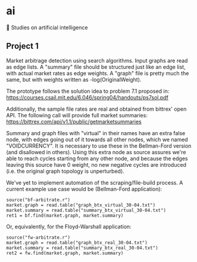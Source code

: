 # ai
:thought_balloon: Studies on artificial intelligence

## Project 1
Market arbitrage detection using search algorithms. Input graphs are
read as edge lists. A "summary" file should be structured just like
an edge list, with actual market rates as edge weights. A "graph" file
is pretty much the same, but with weights written as -log(OriginalWeight).


The prototype follows the solution idea to problem 7.1 proposed in:
https://courses.csail.mit.edu/6.046/spring04/handouts/ps7sol.pdf


Additionally, the sample file rates are real and obtained from bittrex' open
API. The following call will provide full market summaries:
https://bittrex.com/api/v1.1/public/getmarketsummaries


Summary and graph files with "virtual" in their names have an extra false node,
with edges going out of it towards all other nodes, which we named "VOIDCURRENCY".
It is necessary to use these in the Bellman-Ford version (and disallowed in others).
Using this extra node as source assures we're able to reach cycles starting
from any other node, and because the edges leaving this source have 0 weight, no new
negative cycles are introduced (i.e. the original graph topology is unperturbed).


We've yet to implement automation of the scraping/file-build process. A current
example use case would be (Bellman-Ford application):
```
source("bf-arbitrate.r")
market.graph = read.table("graph_btx_virtual_30-04.txt")
market.summary = read.table("summary_btx_virtual_30-04.txt")
ret1 = bf.find(market.graph, market.summary)
```
Or, equivalently, for the Floyd-Warshall application:
```
source("fw-arbitrate.r")
market.graph = read.table("graph_btx_real_30-04.txt")
market.summary = read.table("summary_btx_real_30-04.txt")
ret2 = fw.find(market.graph, market.summary)
```
